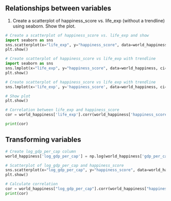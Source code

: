## Relationships between variables

1. Create a scatterplot of happiness_score vs. life_exp (without a trendline) using seaborn.
Show the plot.
```python
# Create a scatterplot of happiness_score vs. life_exp and show
import seaborn as sns
sns.scatterplot(x="life_exp", y="happiness_score", data=world_happiness)
plt.show()
```


```python
# Create scatterplot of happiness_score vs life_exp with trendline
import seaborn as sns
sns.lmplot(x="life_exp", y="happiness_score", data=world_happiness, ci=None)
plt.show()
```


```python
# Create scatterplot of happiness_score vs life_exp with trendline
sns.lmplot(x='life_exp', y='happiness_score', data=world_happiness, ci=None)

# Show plot
plt.show()

# Correlation between life_exp and happiness_score
cor = world_happiness['life_exp'].corr(world_happiness['happiness_score'])

print(cor)
```
## Transforming variables

```python
# Create log_gdp_per_cap column
world_happiness['log_gdp_per_cap'] = np.log(world_happiness['gdp_per_cap'])

# Scatterplot of log_gdp_per_cap and happiness_score
sns.scatterplot(x="log_gdp_per_cap", y="happiness_score", data=world_happiness)
plt.show()

# Calculate correlation
cor = world_happiness["log_gdp_per_cap"].corr(world_happiness["happiness_score"])
print(cor)
```


```python
```


```python
```